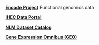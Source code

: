 **[Encode Project](https://www.encodeproject.org/)**
Functional genomics data

**[IHEC Data Portal](https://epigenomesportal.ca/ihec/index.html?as=1)**

**[NLM Dataset Catalog](https://datasetcatalog.nlm.nih.gov/)**

**[Gene Expression Omnibus (GEO)](https://www.ncbi.nlm.nih.gov/geo/)**
